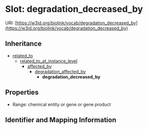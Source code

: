 # Slot: degradation_decreased_by

URI: [https://w3id.org/biolink/vocab/degradation_decreased_by](https://w3id.org/biolink/vocab/degradation_decreased_by)




## Inheritance

* [related_to](related_to.md)
    * [related_to_at_instance_level](related_to_at_instance_level.md)
        * [affected_by](affected_by.md)
            * [degradation_affected_by](degradation_affected_by.md)
                * **degradation_decreased_by**



## Properties

 * Range: chemical entity or gene or gene product



## Identifier and Mapping Information





